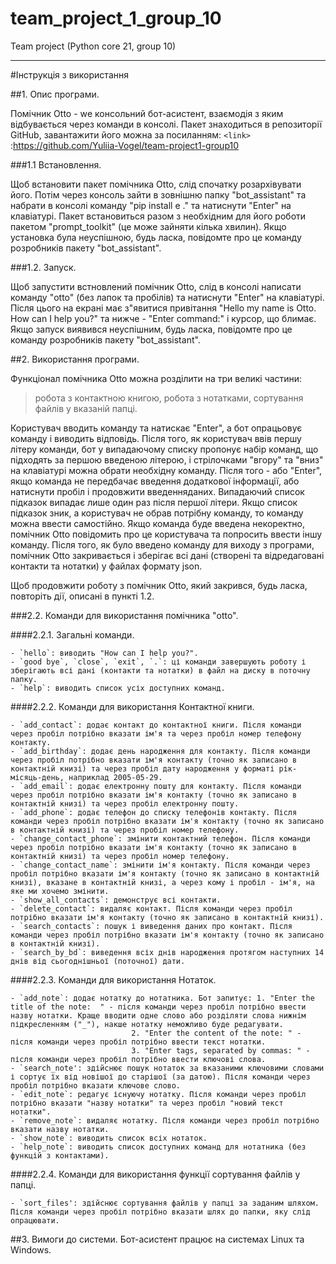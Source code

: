 # team_project_1_group_10
Team project (Python core 21, group 10)
__________________________________________________________

#Інструкція з використання

##1. Опис програми.

Помічник Otto - wе консольний бот-асистент, взаємодія з яким відбувається через команди в консолі. 
Пакет знаходиться в репозиторії GitHub, завантажити його можна за посиланням: 
`<link>` :https://github.com/Yuliia-Vogel/team-project1-group10

###1.1 Встановлення.

Щоб встановити пакет помічника Otto, слід спочатку розархівувати його. 
Потім через консоль зайти в зовнішню папку "bot_assistant" та набрати в консолі команду "pip install e ." та натиснути "Enter" на клавіатурі.
Пакет встановиться разом з необхідним для його роботи пакетом "prompt_toolkit" (це може зайняти кілька хвилин).
Якщо установка була неуспішною, будь ласка, повідомте про це команду розробників пакету "bot_assistant".

###1.2. Запуск.

Щоб запустити встновлений помічник Otto, слід в консолі написати команду "otto" (без лапок та пробілів) та натиснути "Enter" на клавіатурі.
Після цього на екрані має з"явитися привітання "Hello my name is Otto. How can I help you?" та нижче - "Enter command:" і курсор, що блимає.
Якщо запуск виявився неуспішним, будь ласка, повідомте про це команду розробників пакету "bot_assistant".

##2. Використання програми.

Функціонал помічника Otto можна розділити на три великі частини:
> робота з контактною книгою,
> робота з нотатками,
> сортування файлів у вказаній папці.

Користувач вводить команду та натискає "Enter", а бот опрацьовує команду і виводить відповідь.
Після того, як користувач ввів першу літеру команди, бот у випадаючому списку пропонує набір команд, що підходять за першою введеною літерою, і стрілочками "вгору" та "вниз" на клавіатурі можна обрати необхідну команду. 
Після того - або "Enter", якщо команда не передбачає введення додаткової інформації, або натиснути пробіл і продовжити введенняданих.
Випадаючий список підказок випадає лише один раз після першої літери. Якщо список підказок зник, а користувач не обрав потрібну команду, то команду можна ввести самостійно.
Якщо команда буде введена некоректно, помічник Otto повідомить про це користувача та попросить ввести іншу команду.
Після того, як було введено команду для виходу з програми, помічник Otto закривається і зберігає всі дані (створені та відредаговані контакти та нотатки) у файлах формату json.

Щоб продовжити роботу з помічник Otto, який закрився, будь ласка, повторіть дії, описані в пункті 1.2.

###2.2. Команди для використання помічника "otto".

####2.2.1. Загальні команди.

    - `hello`: виводить "How can I help you?".
    - `good bye`, `close`, `exit`, `.`: ці команди завершують роботу і зберігають всі дані (контакти та нотатки) в файл на диску в поточну папку.
    - `help`: виводить список усіх доступних команд.

####2.2.2. Команди для використання Контактної книги.

    - `add_contact`: додає контакт до контактної книги. Після команди через пробіл потрібно вказати ім'я та через пробіл номер телефону контакту. 
    - `add_birthday`: додає день народження для контакту. Після команди через пробіл потрібно вказати ім'я контакту (точно як записано в контактній книзі) та через пробіл дату народження у форматі рік-місяць-день, наприклад 2005-05-29.
    - `add_email`: додає електронну пошту для контакту. Після команди через пробіл потрібно вказати ім'я контакту (точно як записано в контактній книзі) та через пробіл електронну пошту.
    - `add_phone`: додає телефон до списку телефонів контакту. Після команди через пробіл потрібно вказати ім'я контакту (точно як записано в контактній книзі) та через пробіл номер телефону.
    - `change_contact_phone`: змінити контактний телефон. Після команди через пробіл потрібно вказати ім'я контакту (точно як записано в контактній книзі) та через пробіл номер телефону.
    - `change_contact_name`: змінити ім'я контакту. Після команди через пробіл потрібно вказати ім'я контакту (точно як записано в контактній книзі), вказане в контактній книзі, а через кому і пробіл - ім'я, на яке ми хочемо змінити.
    - `show_all_contacts`: демонструє всі контакти.
    - `delete_contact`: видаляє контакт. Після команди через пробіл потрібно вказати ім'я контакту (точно як записано в контактній книзі).
    - `search_contacts`: пошук і виведення даних про контакт. Після команди через пробіл потрібно вказати ім'я контакту (точно як записано в контактній книзі).
    - `search_by_bd`: виведення всіх днів народження протягом наступних 14 днів від сьогоднішньої (поточної) дати.

####2.2.3. Команди для використання Нотаток.

    - `add_note`: додає нотатку до нотатника. Бот запитує: 1. "Enter the title of the note:  " - після команди через пробіл потрібно ввести назву нотатки. Краще вводити одне слово або розділяти слова нижнім підкресленням ("_"), накше нотатку неможливо буде редагувати.
							   2. "Enter the content of the note: " - після команди через пробіл потрібно ввести текст нотатки. 
							   3. "Enter tags, separated by commas: " - після команди через пробіл потрібно ввести ключові слова.
    - `search_note': здійснює пошук нотаток за вказаними ключовими словами і сортує їх від новішої до старішої (за датою). Після команди через пробіл потрібно вказати ключове слово.
    - `edit_note`: редагує існуючу нотатку. Після команди через пробіл потрібно вказати "назву нотатки" та через пробіл "новий текст нотатки".
    - `remove_note`: видаляє нотатку. Після команди через пробіл потрібно вказати назву нотатки.
    - `show_note`: виводить список всіх нотаток.
    - `help_note`: виводить список доступних команд для нотатника (без функцій з контактами).
 
####2.2.4. Команди для використання функції сортування файлів у папці.

    - `sort_files': здійснює сортування файлів у папці за заданим шляхом. Після команди через пробіл потрібно вказати шлях до папки, яку слід опрацювати.


##3. Вимоги до системи.
Бот-асистент працює на системах Linux та Windows.

